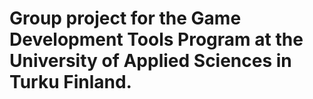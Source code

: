 # Group project for the Game Development Tools Program at the University of Applied Sciences in Turku Finland. 

